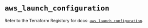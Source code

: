 # `aws_launch_configuration`

Refer to the Terraform Registory for docs: [`aws_launch_configuration`](https://registry.terraform.io/providers/hashicorp/aws/5.14.0/docs/resources/launch_configuration).
